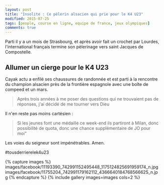 ```yaml
---
layout: post
title: "Insolite : Ce pèlerin alsacien qui prie pour le K4 U23"
modified: 2015-07-25
tags: [people, course en ligne, equipe de france, jeux olympiques]
comments: true
---
```


Parti il y a un mois de Strasbourg, et après avoir fait un crochet par Lourdes, l'international français termine son pèlerinage vers saint Jacques de Compostelle.

## Allumer un cierge pour le K4 U23

Cayak actu a enfilé ses chaussures de randonnée et est parti à la rencontre du champion alsacien près de la frontière espagnole avec une boîte de compeed et un mars.

> Après trois années à me poser des questions qui ne trouvaient pas de réponses, j'ai décidé de me tourner vers Dieu

Il n'en reste pas moins cartésien :

> Si les jeunes font une médaille ce week-end ils partiront à Milan, donc possibilité de quota, donc une chance supplémentaire de JO pour moi"

Les voies du seigneur sont impénétrables. Amen.

‪#‎tousderrierelek4u23‬


{% capture images %}
images/facebook/11193390_742991152495448_1175124825691959174_n.jpg
images/facebook/11755204_742991179162112_4366640184768566625_n.jpg
{% endcapture %}
{% include gallery images=images cols=2 %}

